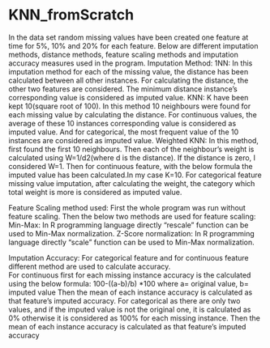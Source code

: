 # KNN_fromScratch


In the data set random missing values have been created one feature at time for 5%, 10%    and 20% for each feature. Below are different imputation methods, distance methods, feature scaling methods and imputation accuracy measures used in the program.
Imputation Method:
 1NN: In this imputation method for each of the missing value, the distance has been calculated between all other instances. For calculating the distance, the other two features are considered. The minimum distance instance’s corresponding value is considered as imputed value. 
KNN: K have been kept 10(square root of 100). In this method 10 neighbours were found for each missing value by calculating the distance. For continuous values, the average of these 10 instances corresponding value is considered as imputed value. And for categorical, the most frequent value of the 10 instances are considered as imputed value.
Weighted KNN: In this method, first found the first 10 neighbours. Then each of the neighbour’s weight is calculated using W=1/d2(where d is the distance). If the distance is zero, I considered W=1.  Then for continuous feature, with the below formula the imputed value has been calculated.In my case K=10.
For categorical feature missing value imputation, after calculating the weight, the category which total weight is more is considered as imputed value.

Feature Scaling method used: First the whole program was run without feature scaling.
Then the below two methods are used for feature scaling:
Min-Max: In R programming language directly “rescale” function can be used to Min-Max normalization.
Z-Score normalization: In R programming language directly “scale” function can be used to Min-Max normalization.

Imputation Accuracy: For categorical feature and for continuous feature different method are used to calculate accuracy.  
For continuous first for each missing instance accuracy is the calculated using the below formula:
100-((a-b)/b) *100 where a= original value, b= imputed value
Then the mean of each instance accuracy is calculated as that feature’s imputed accuracy.
For categorical as there are only two values, and if the imputed value is not the original one, it is calculated as 0% otherwise it is considered as 100% for each missing instance. Then the mean of each instance accuracy is calculated as that feature’s imputed accuracy


